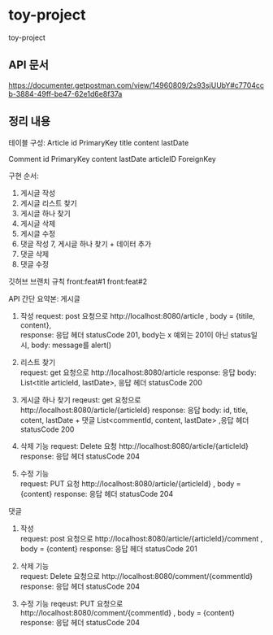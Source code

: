# toy-project
toy-project


## API 문서
https://documenter.getpostman.com/view/14960809/2s93sjUUbY#c7704ccb-3884-49ff-be47-62e1d6e8f37a


## 정리 내용 
테이블 구성:
Article 
id   PrimaryKey
title
content
lastDate

Comment
id   PrimaryKey
content 
lastDate
articleID ForeignKey

구현 순서:
1. 게시글 작성
2. 게시글 리스트 찾기
3. 게시글 하나 찾기 
4. 게시글 삭제
5. 게시글 수정 
6. 댓글 작성
7, 게시글 하나 찾기  + 데이터 추가
8. 댓글 삭제
9. 댓글 수정

깃허브 브랜치 규칙
front:feat#1
front:feat#2 

API 간단 요약본:
게시글  
  1. 작성 
    request:  post 요청으로 http://localhost:8080/article ,   body = {titile, content},  
    response: 응답 헤더 statusCode 201, body는 x
   예외는 201이 아닌 status일 시, body: message를  alert()
  
  2. 리스트 찾기  
   request: get 요청으로 http://localhost:8080/article 
   response: 응답 body: List<title articleId, lastDate>, 응답 헤더 statusCode 200
 
  3. 게시글 하나 찾기 
   reqeust: get 요청으로 http://localhost:8080/article/{articleId}
   response: 응답 body:  id, title, cotent, lastDate + 댓글 List<commentId, content, lastDate> ,응답 헤더 statusCode 200
          
  4. 삭제 기능 
   request: Delete 요청 http://localhost:8080/article/{articleId}  
   response: 응답 헤더 statusCode 204
 
  5. 수정 기능  
   request: PUT 요청 http://localhost:8080/article/{articleId} ,  body  = {content} 
   response: 응답 헤더 statusCode 204


댓글 
  1. 작성   
   request: post 요청으로 http://localhost:8080/article/{articleId}/comment ,  body = {content} 
   response: 응답 헤더 statusCode 201
  
  2. 삭제 기능  
   request: Delete 요청으로 http://localhost:8080/comment/{commentId} 
   response: 응답 헤더 statusCode 204
  
  3. 수정 기능 
   reqeust: PUT 요청으로 http://localhost:8080/comment/{commentId}  , body = {content}  
   response: 응답 헤더 statusCode 204
